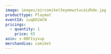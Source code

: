 ```yaml
---
image: images/aircomiket3eymewztucaidhde.jpg
producttype: Playmat
eventId: iuq6O2mCN
pricings:
  - quantity: 1
    price: 65
asin: s-0BFIsyvup
merchandise: comiket
---
```

